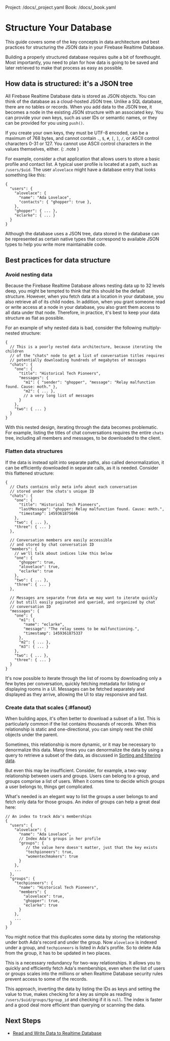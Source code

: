 Project: /docs/_project.yaml
Book: /docs/_book.yaml

<link rel="stylesheet" type="text/css" href="/styles/docs.css" />

# Structure Your Database

This guide covers some of the key concepts in data architecture and best
practices for structuring the JSON data in your Firebase Realtime Database.

Building a properly structured database requires quite a bit of forethought.
Most importantly, you need to plan for how data is going to be saved and
later retrieved to make that process as easy as possible.

## How data is structured: it's a JSON tree

All Firebase Realtime Database data is stored as JSON objects. You can think of
the database as a cloud-hosted JSON tree. Unlike a SQL database, there are no
tables or records. When you add data to the JSON tree, it becomes a node in the
existing JSON structure with an associated key. You can provide your own keys,
such as user IDs or semantic names, or they can be provided for you using
`push()`.

If you create your own keys, they must be UTF-8 encoded, can be a maximum
of 768 bytes, and cannot contain `.`, `$`, `#`, `[`, `]`, `/`, or ASCII control
characters 0-31 or 127. You cannot use ASCII control characters in the values
themselves, either.
{: .note }

For example, consider a chat application that allows users to store a basic
profile and contact list. A typical user profile is located at a path, such as
`/users/$uid`. The user `alovelace` might have a database entry that
looks something like this:

```
{
  "users": {
    "alovelace": {
      "name": "Ada Lovelace",
      "contacts": { "ghopper": true },
    },
    "ghopper": { ... },
    "eclarke": { ... }
  }
}
```

Although the database uses a JSON tree, data stored in the database can be
represented as certain native types that correspond to available JSON types
to help you write more maintainable code.

## Best practices for data structure

### Avoid nesting data

Because the Firebase Realtime Database allows nesting data up to 32 levels deep,
you might be tempted to think that this should be the default structure.
However, when you fetch data at a location in your database, you also retrieve
all of its child nodes. In addition, when you grant someone read or write access
at a node in your database, you also grant them access to all data under that
node. Therefore, in practice, it's best to keep your data structure as flat
as possible.

For an example of why nested data is bad, consider the following
multiply-nested structure:

```
{
  // This is a poorly nested data architecture, because iterating the children
  // of the "chats" node to get a list of conversation titles requires
  // potentially downloading hundreds of megabytes of messages
  "chats": {
    "one": {
      "title": "Historical Tech Pioneers",
      "messages": {
        "m1": { "sender": "ghopper", "message": "Relay malfunction found. Cause: moth." },
        "m2": { ... },
        // a very long list of messages
      }
    },
    "two": { ... }
  }
}
```

With this nested design, iterating through the data becomes problematic. For
example, listing the titles of chat conversations requires the entire `chats`
tree, including all members and messages, to be downloaded to the client.


### Flatten data structures

If the data is instead split into separate paths, also called denormalization,
it can be efficiently downloaded in separate calls, as it is needed. Consider
this flattened structure:

```
{
  // Chats contains only meta info about each conversation
  // stored under the chats's unique ID
  "chats": {
    "one": {
      "title": "Historical Tech Pioneers",
      "lastMessage": "ghopper: Relay malfunction found. Cause: moth.",
      "timestamp": 1459361875666
    },
    "two": { ... },
    "three": { ... }
  },

  // Conversation members are easily accessible
  // and stored by chat conversation ID
  "members": {
    // we'll talk about indices like this below
    "one": {
      "ghopper": true,
      "alovelace": true,
      "eclarke": true
    },
    "two": { ... },
    "three": { ... }
  },

  // Messages are separate from data we may want to iterate quickly
  // but still easily paginated and queried, and organized by chat
  // conversation ID
  "messages": {
    "one": {
      "m1": {
        "name": "eclarke",
        "message": "The relay seems to be malfunctioning.",
        "timestamp": 1459361875337
      },
      "m2": { ... },
      "m3": { ... }
    },
    "two": { ... },
    "three": { ... }
  }
}
```

It's now possible to iterate through the list of rooms by downloading only a
few bytes per conversation, quickly fetching metadata for listing or displaying
rooms in a UI. Messages can be fetched separately and displayed as they arrive,
allowing the UI to stay responsive and fast.


### Create data that scales {:#fanout}


When building apps, it's often better to download a subset of a list.
This is particularly common if the list contains thousands of records.
When this relationship is static and one-directional, you can simply nest the
child objects under the parent.

Sometimes, this relationship is more dynamic, or it may be necessary to
denormalize this data. Many times you can denormalize the data by using a query
to retrieve a subset of the data, as discussed in
[Sorting and filtering data](lists-of-data#sorting_and_filtering_data).

But even this may be insufficient. Consider, for example, a two-way relationship
between users and groups. Users can belong to a group, and groups comprise a
list of users. When it comes time to decide which groups a user belongs to,
things get complicated.

What's needed is an elegant way to list the groups a user belongs to and
fetch only data for those groups. An *index* of groups can help a
great deal here:

```
// An index to track Ada's memberships
{
  "users": {
    "alovelace": {
      "name": "Ada Lovelace",
      // Index Ada's groups in her profile
      "groups": {
         // the value here doesn't matter, just that the key exists
         "techpioneers": true,
         "womentechmakers": true
      }
    },
    ...
  },
  "groups": {
    "techpioneers": {
      "name": "Historical Tech Pioneers",
      "members": {
        "alovelace": true,
        "ghopper": true,
        "eclarke": true
      }
    },
    ...
  }
}
```

You might notice that this duplicates some data by storing the relationship
under both Ada's record and under the group. Now `alovelace` is indexed under a
group, and `techpioneers` is listed in Ada's profile. So to delete Ada
from the group, it has to be updated in two places.

This is a necessary redundancy for two-way relationships. It allows you to
quickly and efficiently fetch Ada's memberships, even when the list of users or
groups scales into the millions or when Realtime Database security rules
prevent access to some of the records.

This approach, inverting the data by listing the IDs as keys and setting the
value to true, makes checking for a key as simple as reading
`/users/$uid/groups/$group_id` and checking if it is `null`. The index is faster
and a good deal more efficient than querying or scanning the data.

## Next Steps

* [Read and Write Data to Realtime Database](read-and-write)
